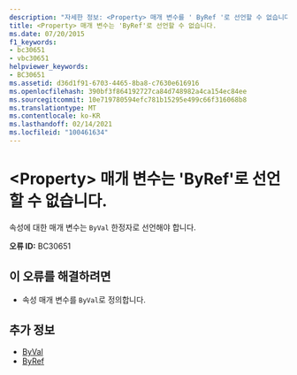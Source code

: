 ```yaml
---
description: "자세한 정보: <Property> 매개 변수를 ' ByRef '로 선언할 수 없습니다."
title: <Property> 매개 변수는 'ByRef'로 선언할 수 없습니다.
ms.date: 07/20/2015
f1_keywords:
- bc30651
- vbc30651
helpviewer_keywords:
- BC30651
ms.assetid: d36d1f91-6703-4465-8ba8-c7630e616916
ms.openlocfilehash: 390bf3f864192727ca84d748982a4ca154ec84ee
ms.sourcegitcommit: 10e719780594efc781b15295e499c66f316068b8
ms.translationtype: MT
ms.contentlocale: ko-KR
ms.lasthandoff: 02/14/2021
ms.locfileid: "100461634"
---
```

# <a name="property-parameters-cannot-be-declared-byref"></a>\<Property> 매개 변수는 'ByRef'로 선언할 수 없습니다.

속성에 대한 매개 변수는 `ByVal` 한정자로 선언해야 합니다.  
  
 **오류 ID:** BC30651  
  
## <a name="to-correct-this-error"></a>이 오류를 해결하려면  
  
- 속성 매개 변수를 `ByVal`로 정의합니다.  
  
## <a name="see-also"></a>추가 정보

- [ByVal](../language-reference/modifiers/byval.md)
- [ByRef](../language-reference/modifiers/byref.md)

